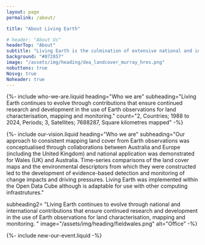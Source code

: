 ```yaml
---
layout: page
permalink: /about/

title: "About Living Earth"

# header: "About Us"
headerTop: "About"
subtitle: "Living Earth is the culmination of extensive national and international collaborations between universities, research organisations, governments, space agencies, businesses and the public. ; Who we are; Visions, Meet our team; Contributing organisations; Further information"
background: "#072857"
image: "/assets/img/heading/dea_landcover_murray_hres.png"
nobuttons: true
Nosvg: true
Noheader: true
---
```


{%-
include who-we-are.liquid
heading="Who we are"
subheading="Living Earth continues to evolve through contributions that ensure continued research and development in the use of Earth observations for land characterisation, mapping and monitoring."
count="2, Countries; 1988 to 2024, Periods; 3, Satellites; 7688287, Square kilometres mapped"
-%}

{%-
include our-vision.liquid
heading="Who we are"
subheading="Our approach to consistent mapping land cover from Earth observations was conceptualised through collaborations between Australia and Europe (including the United Kingdom) and national application was demonstrated for Wales (UK) and Australia. Time-series comparisons of the land cover maps and the environmental descriptors from which they were constructed led to the development of evidence-based detection and monitoring of change impacts and driving pressures.  Living Earth was implemented within the Open Data Cube although is adaptable for use with other computing infrastrutures."  

subheading2= "Living Earth continues to evolve through national and international contributions that ensure continued research and development in the use of Earth observations for land characterisation, mapping and monitoring. "
image="/assets/img/heading/fieldwales.png" alt="Office"
-%}

{%-
include new-our-event.liquid
-%}



